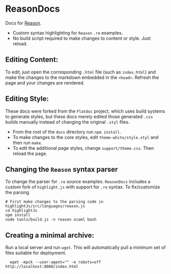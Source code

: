 ReasonDocs
==========
Docs for [Reason](http://github.com/facebook/Reason).

- Custom syntax highlighting for `Reason` `.re` examples.
- No build script required to make changes to content or style. Just reload.

Editing Content:
----------------

To edit, just open the corresponding `.html` file (such as `index.html`)
and make the changes to the markdown embedded in the `<head>`. Refresh the
page and your changes are rendered.


Editing Style:
--------------
These docs were forked from the `Flatdoc` project, which uses build
systems to generate styles, but these docs merely edited those generated
`.css` builds manually instead of changing the original `.styl` files.

- From the root of the `docs` directory run `npm install`.
- To make changes to the core styles, edit `theme-white/style.styl` and then run `make`.
- To edit the additional page styles, change `support/theme.css`.
Then reload the page.

Changing the `Reason` syntax parser
-----------------------------------
To change the parser for `.re` source examples. `ReasonDocs` includes a custom
fork of `highlight.js` with support for `.re` syntax. To fix/customize the
parsing

    # First make changes to the parsing code in highlightJs/src/languages/reason.js
    cd highlightJs
    npm install
    node tools/build.js -n reason ocaml bash


Creating a minimal archive:
-----------------------------------
Run a local server and run `wget`. This will automatically pull a minimum
set of files suitable for deployment.

      wget -mpck --user-agent="" -e robots=off http://localhost:8000/index.html
